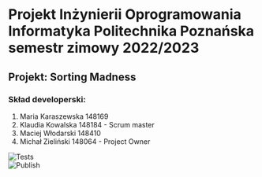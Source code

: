 # Projekt Inżynierii Oprogramowania Informatyka Politechnika Poznańska semestr zimowy 2022/2023

## Projekt: Sorting Madness

### Skład developerski:
1. Maria Karaszewska 148169
2. Klaudia Kowalska 148184 - Scrum master
3. Maciej Włodarski 148410
4. Michał Zieliński 148064 - Project Owner

![Tests](https://github.com/MichalxPZ/IOD-I51-Beta-Sort/actions/workflows/verify.yml/badge.svg)  
![Publish](https://github.com/MichalxPZ/IOD-I51-Beta-Sort/actions/workflows/maven-publish.yml/badge.svg)  

